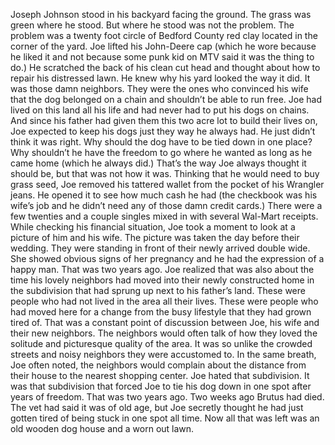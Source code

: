 Joseph Johnson stood in his backyard facing the ground.  The grass was green where he stood. But where he stood was not the problem.  The problem was a twenty foot circle of Bedford County red clay located in the corner of the yard.
Joe lifted his John-Deere cap (which he wore because he liked it and not because some punk kid on MTV said it was the thing to do.)  He scratched the back of his clean cut head and thought about how to repair his distressed lawn.
    He knew why his yard looked the way it did.  It was those damn neighbors.  They were the ones who convinced his wife that the dog belonged on a chain and shouldn’t be able to run free.  Joe had lived on this land all his life and had never had to put his dogs on chains.  And since his father had given them this two acre lot to build their lives on, Joe expected to keep his dogs just they way he always had.  He just didn’t think it was right.  Why should the dog have to be tied down in one place? Why shouldn’t he have the freedom to go where he wanted as long as he came home (which he always did.)  That’s the way Joe always thought it should be, but that was not how it was.
    Thinking that he would need to buy grass seed, Joe removed his tattered wallet from the pocket of his Wrangler jeans.  He opened it to see how much cash he had (the checkbook was his wife’s job and he didn’t need any of those damn credit cards.)  There were a few twenties and a couple singles mixed in with several Wal-Mart receipts.  
While checking his financial situation, Joe took a moment to look at a picture of him and his wife. The picture was taken the day before their wedding. They were standing in front of their newly arrived double wide.  She showed obvious signs of her pregnancy and he had the expression of a happy man.  That was two years ago.  Joe realized that was also about the time his lovely neighbors had moved into their newly constructed home in the subdivision that had sprung up next to his father’s land.  These were people who had not lived in the area all their lives. These were people who had moved here for a change from the busy lifestyle that they had grown tired of. That was a constant point of discussion between Joe, his wife and their new neighbors.  The neighbors would often talk of how they loved the solitude and picturesque quality of the area. It was so unlike the crowded streets and noisy neighbors they were accustomed to.  In the same breath, Joe often noted, the neighbors would complain about the distance from their house to the nearest shopping center.
Joe hated that subdivision.
It was that subdivision that forced Joe to tie his dog down in one spot after years of freedom.  That was two years ago.  Two weeks ago Brutus had died. The vet had said it was of old age, but Joe secretly thought he had just gotten tired of being stuck in one spot all time.  Now all that was left was an old wooden dog house and a worn out lawn.
